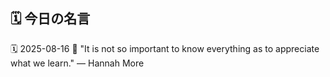 ## 🗓️ 今日の名言

<!--START_SECTION:quote-->
🗓️ 2025-08-16
💬 "It is not so important to know everything as to appreciate what we learn." — Hannah More
<!--END_SECTION:quote-->
